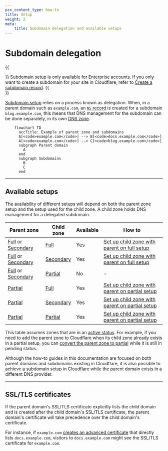 ```yaml
---
pcx_content_type: how-to
title: Setup
weight: 2
meta:
    title: Subdomain delegation and available setups
---
```


# Subdomain delegation

{{<Aside type="warning">}}
Subdomain setup is only available for Enterprise accounts. If you only want to create a subdomain for your site in Cloudflare, refer to [Create a subdomain record](/dns/manage-dns-records/how-to/create-subdomain/).
{{</Aside>}}

[Subdomain setup](/dns/zone-setups/subdomain-setup/) relies on a process known as delegation. When, in a parent domain such as `example.com`, an [`NS` record](https://www.cloudflare.com/learning/dns/dns-records/dns-ns-record/) is created for a subdomain `blog.example.com`, this means that DNS management for the subdomain can be done separately, in its own [DNS zone](/dns/concepts/#zone).


```mermaid
    flowchart TD
      accTitle: Example of parent zone and subdomains
      A[<code>example.com</code>] --> B[<code>docs.example.com</code>]
      A[<code>example.com</code>] --> C[<code>blog.example.com</code>]
      subgraph Parent domain
        A
      end
      subgraph Subdomains
        B
        C
      end

```

---

## Available setups

The availability of different setups will depend on both the parent zone setup and the setup used for the child zone. A child zone holds DNS management for a delegated subdomain.

| Parent zone | Child zone | Available | How to
| --- | --- | --- | --- |
| [Full](/dns/zone-setups/full-setup/) or [Secondary](/dns/zone-setups/zone-transfers/cloudflare-as-secondary/) | [Full](/dns/zone-setups/full-setup/) | Yes | [Set up child zone with parent on full setup](/dns/zone-setups/subdomain-setup/setup/parent-on-full/) |
| [Full](/dns/zone-setups/full-setup/) or [Secondary](/dns/zone-setups/zone-transfers/cloudflare-as-secondary/) | [Secondary](/dns/zone-setups/zone-transfers/cloudflare-as-secondary/) | Yes | [Set up child zone with parent on full setup](/dns/zone-setups/subdomain-setup/setup/parent-on-full/) |
| [Full](/dns/zone-setups/full-setup/) or [Secondary](/dns/zone-setups/zone-transfers/cloudflare-as-secondary/) | [Partial](/dns/zone-setups/partial-setup/) | No | - |
| [Partial](/dns/zone-setups/partial-setup/) | [Full](/dns/zone-setups/full-setup/) | Yes | [Set up child zone with parent on partial setup](/dns/zone-setups/subdomain-setup/setup/parent-on-partial/) |
| [Partial](/dns/zone-setups/partial-setup/) | [Secondary](/dns/zone-setups/zone-transfers/cloudflare-as-secondary/) | Yes | [Set up child zone with parent on partial setup](/dns/zone-setups/subdomain-setup/setup/parent-on-partial/) |
| [Partial](/dns/zone-setups/partial-setup/) | [Partial](/dns/zone-setups/partial-setup/) | Yes | [Set up child zone with parent on partial setup](/dns/zone-setups/subdomain-setup/setup/parent-on-partial/) |

This table assumes zones that are in an [active status](/dns/zone-setups/reference/domain-status/). For example, if you need to add the parent zone to Cloudflare when its child zone already exists in a partial setup, you can [convert the parent zone to partial](/dns/zone-setups/partial-setup/setup/#add-your-domain-to-cloudflare) while it is still in pending status.

Although the how-to guides in this documentation are focused on both parent domains and subdomains existing in Cloudflare, it is also possible to achieve a subdomain setup in Cloudflare while the parent domain exists in a different DNS provider.

---

## SSL/TLS certificates

If the parent domain's SSL/TLS certificate explicitly lists the child domain and is created after the child domain's SSL/TLS certificate, the parent domain's certificate will take precedence over the child domain's certificate.

For instance, if `example.com` [creates an advanced certificate](/ssl/edge-certificates/advanced-certificate-manager/manage-certificates/) that directly lists `docs.example.com`, visitors to `docs.example.com` might see the SSL/TLS certificate for `example.com`.